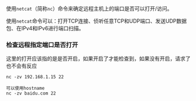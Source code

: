 使用`netcat`（简称`nc`）命令来确定远程主机上的端口是否可以打开/访问。

使用`netcat`命令可以：打开TCP连接、侦听任意TCP和UDP端口、发送UDP数据包、在IPv4和IPv6进行端口扫描。

### 检查远程指定端口是否打开

这里的打开应该指的是是否开启，如果开启了才能检查到，如果没有开启，请求了也不会有反应

```
nc -zv 192.168.1.15 22

可以使用hostname
nc -zv baidu.com 22
```
